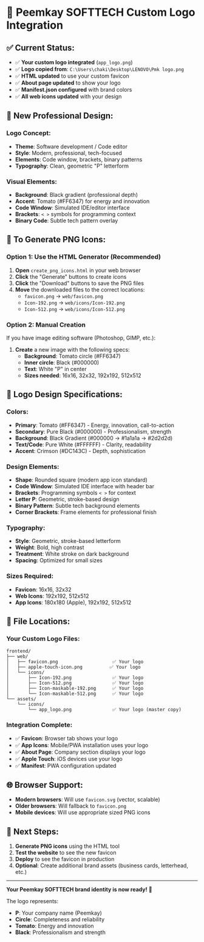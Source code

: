# 🎨 Peemkay SOFTTECH Custom Logo Integration

## ✅ **Current Status:**
- ✅ **Your custom logo integrated** (`app_logo.png`)
- ✅ **Logo copied from**: `C:\Users\chaki\Desktop\LENOVO\Pmk logo.png`
- ✅ **HTML updated** to use your custom favicon
- ✅ **About page updated** to show your logo
- ✅ **Manifest.json configured** with brand colors
- ✅ **All web icons updated** with your design

## 🎨 **New Professional Design:**

### **Logo Concept:**
- **Theme**: Software development / Code editor
- **Style**: Modern, professional, tech-focused
- **Elements**: Code window, brackets, binary patterns
- **Typography**: Clean, geometric "P" letterform

### **Visual Elements:**
- **Background**: Black gradient (professional depth)
- **Accent**: Tomato (#FF6347) for energy and innovation
- **Code Window**: Simulated IDE/editor interface
- **Brackets**: `< >` symbols for programming context
- **Binary Code**: Subtle tech pattern overlay

## 🔧 **To Generate PNG Icons:**

### Option 1: Use the HTML Generator (Recommended)
1. **Open** `create_png_icons.html` in your web browser
2. **Click** the "Generate" buttons to create icons
3. **Click** the "Download" buttons to save the PNG files
4. **Move** the downloaded files to the correct locations:
   - `favicon.png` → `web/favicon.png`
   - `Icon-192.png` → `web/icons/Icon-192.png`
   - `Icon-512.png` → `web/icons/Icon-512.png`

### Option 2: Manual Creation
If you have image editing software (Photoshop, GIMP, etc.):
1. **Create** a new image with the following specs:
   - **Background**: Tomato circle (#FF6347)
   - **Inner circle**: Black (#000000)
   - **Text**: White "P" in center
   - **Sizes needed**: 16x16, 32x32, 192x192, 512x512

## 🎯 **Logo Design Specifications:**

### **Colors:**
- **Primary**: Tomato (#FF6347) - Energy, innovation, call-to-action
- **Secondary**: Pure Black (#000000) - Professionalism, strength
- **Background**: Black Gradient (#000000 → #1a1a1a → #2d2d2d)
- **Text/Code**: Pure White (#FFFFFF) - Clarity, readability
- **Accent**: Crimson (#DC143C) - Depth, sophistication

### **Design Elements:**
- **Shape**: Rounded square (modern app icon standard)
- **Code Window**: Simulated IDE interface with header bar
- **Brackets**: Programming symbols `< >` for context
- **Letter P**: Geometric, stroke-based design
- **Binary Pattern**: Subtle tech background elements
- **Corner Brackets**: Frame elements for professional finish

### **Typography:**
- **Style**: Geometric, stroke-based letterform
- **Weight**: Bold, high contrast
- **Treatment**: White stroke on dark background
- **Spacing**: Optimized for small sizes

### **Sizes Required:**
- **Favicon**: 16x16, 32x32
- **Web Icons**: 192x192, 512x512
- **App Icons**: 180x180 (Apple), 192x192, 512x512

## 📁 **File Locations:**

### **Your Custom Logo Files:**
```
frontend/
├── web/
│   ├── favicon.png                    ✅ Your logo
│   ├── apple-touch-icon.png          ✅ Your logo
│   └── icons/
│       ├── Icon-192.png               ✅ Your logo
│       ├── Icon-512.png               ✅ Your logo
│       ├── Icon-maskable-192.png      ✅ Your logo
│       └── Icon-maskable-512.png      ✅ Your logo
└── assets/
    └── icons/
        └── app_logo.png               ✅ Your logo (master copy)
```

### **Integration Complete:**
- ✅ **Favicon**: Browser tab shows your logo
- ✅ **App Icons**: Mobile/PWA installation uses your logo
- ✅ **About Page**: Company section displays your logo
- ✅ **Apple Touch**: iOS devices use your logo
- ✅ **Manifest**: PWA configuration updated

## 🌐 **Browser Support:**
- **Modern browsers**: Will use `favicon.svg` (vector, scalable)
- **Older browsers**: Will fallback to `favicon.png`
- **Mobile devices**: Will use appropriate sized PNG icons

## 🚀 **Next Steps:**
1. **Generate PNG icons** using the HTML tool
2. **Test the website** to see the new favicon
3. **Deploy** to see the favicon in production
4. **Optional**: Create additional brand assets (business cards, letterhead, etc.)

---

**Your Peemkay SOFTTECH brand identity is now ready!** 🎉

The logo represents:
- **P**: Your company name (Peemkay)
- **Circle**: Completeness and reliability
- **Tomato**: Energy and innovation
- **Black**: Professionalism and strength

